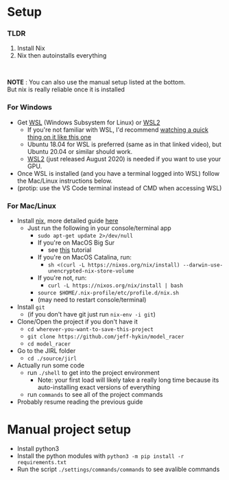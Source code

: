 # Setup

### TLDR
1. Install Nix
2. Nix then autoinstalls everything
<br>

**NOTE** : You can also use the manual setup listed at the bottom. <br>
But nix is really reliable once it is installed<br>

### For Windows

* Get [WSL](https://youtu.be/av0UQy6g2FA?t=91) (Windows Subsystem for Linux) or [WSL2](https://www.omgubuntu.co.uk/how-to-install-wsl2-on-windows-10)<br>
    * If you're not familiar with WSL, I'd recommend [watching a quick thing on it like this one](https://youtu.be/av0UQy6g2FA?t=91)
    * Ubuntu 18.04 for WSL is preferred (same as in that linked video), but Ubuntu 20.04 or similar should work.
    * [WSL2](https://www.omgubuntu.co.uk/how-to-install-wsl2-on-windows-10) (just released August 2020) is needed if you want to use your GPU.<br>
* Once WSL is installed (and you have a terminal logged into WSL) follow the Mac/Linux instructions below.
* (protip: use the VS Code terminal instead of CMD when accessing WSL)

### For Mac/Linux

* Install [nix](https://nixos.org/guides/install-nix.html), more detailed guide [here](https://nixos.org/manual/nix/stable/#chap-installation)
    * Just run the following in your console/terminal app
        * `sudo apt-get update 2>/dev/null`
        * If you're on MacOS Big Sur
            *  see [this](https://duan.ca/2020/12/13/nix-on-macos-11-big-sur/) tutorial
        * If you're on MacOS Catalina, run:
            * `sh <(curl -L https://nixos.org/nix/install) --darwin-use-unencrypted-nix-store-volume `
        * If you're not, run:
            * `curl -L https://nixos.org/nix/install | bash`
        * `source $HOME/.nix-profile/etc/profile.d/nix.sh`
        * (may need to restart console/terminal)
* Install `git`
    * (if you don't have git just run `nix-env -i git`)
* Clone/Open the project if you don't have it
    * `cd wherever-you-want-to-save-this-project`<br>
    * `git clone https://github.com/jeff-hykin/model_racer`
    * `cd model_racer`
* Go to the JIRL folder
    * `cd ./source/jirl`
* Actually run some code
    * run `./shell` to get into the project environment
        * Note: your first load will likely take a really long time because its auto-installing exact versions of everything
    * run `commands` to see all of the project commands
* Probably resume reading the previous guide 


# Manual project setup

- Install python3
- Install the python modules with `python3 -m pip install -r requirements.txt`
- Run the script `./settings/commands/commands` to see avalible commands

